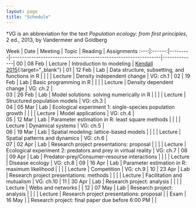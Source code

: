 ```yaml
---
layout: page
title: "Schedule"
---
```


<style>
.content {
  padding-top:    4rem;
  padding-bottom: 4rem;
}

@media (min-width: 48em) {
  .content {
    max-width: 50rem;
    margin-left: 20rem;
    margin-right: 2rem;
  }
}

@media (min-width: 64em) {
  .content {
    margin-left: 22rem;
    margin-right: 4rem;
  }
}
</style>

&#8224;VG is an abbreviation for the text *Population ecology: from first principles*, 2 ed., 2013, by Vandermeer and Goldberg

Week |  Date  | Meeting |     Topic                                                      | Reading      | Assignments 
:---:|:------:|---------|----------------------------------------------------------------|--------------|
00   | 08 Feb | Lecture | Introduction to modeling                                       | [Kendall 2015](http://onlinelibrary.wiley.com/doi/10.1890/14-2080.1/abstract){:target="_blank"} |
01   | 12 Feb |   Lab   | Data structure, subsetting, and functions in R                 |              |
     |        | Lecture | Density independent change                                     | VG: ch.1     | 
02   | 19 Feb |   Lab   | Basic programming in R                                         |              |
     |        | Lecture | Density dependent change                                       | VG: ch.2     |  
03   | 26 Feb |   Lab   | Model solutions: solving numerically in R                      |              |
     |        | Lecture | Structured population models                                   | VG: ch.3     |  
04   | 05 Mar |   Lab   | Ecological experiment 1: single-species population growth      |              |
     |        | Lecture | Model applications                                             | VG: ch.4     |  
05   | 12 Mar |   Lab   | Parameter estimation in R: least square methods                |              |
     |        | Lecture | Dynamical systems                                              | VG: ch.5     |  
06   | 19 Mar |   Lab   | Spatial modeling: lattice-based models                         |              |
     |        | Lecture | Spatial patterns and dynamics                                  | VG: ch.6     |  
07   | 02 Apr |   Lab   | Research project presentations: proposal                       |              |
     |        | Lecture | Ecological experiment 2: predators and prey in virtual reality | VG: ch.7     |
08   | 09 Apr |   Lab   | Predator-prey/Consumer-resourse interactions                   |              |
     |        | Lecture | Disease ecology		           	                             | VG: ch.8     |
09   | 16 Apr |   Lab   | Parameter estimation in R: maximum likelihood                  |              |
     |        | Lecture | Competition  				                                     | VG: ch.9     |
10   | 23 Apr |   Lab   | Research project presentations: methods                        |              |
     |        | Lecture | Facilitation and mutualism                                     | VG: ch.10    |
11   | 30 Apr |   Lab   | Research project: analysis                                     |              |
     |        | Lecture | Webs and networks                        		                 |              |
12   | 07 May |   Lab   | Research project: analysis                                     |              |
     |        | Lecture | Research project presentations: proposal                       |              |
Exam | 16 May |         | Research project: final paper due before 6:00 PM               |              |